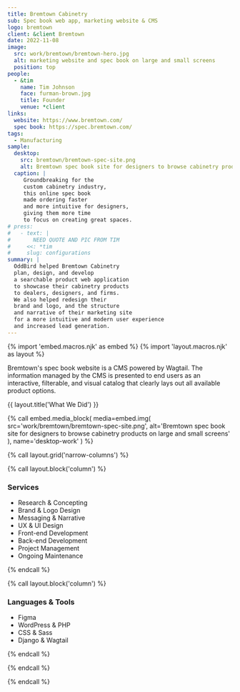 ```yaml
---
title: Bremtown Cabinetry
sub: Spec book web app, marketing website & CMS
logo: bremtown
client: &client Bremtown
date: 2022-11-08
image:
  src: work/bremtown/bremtown-hero.jpg
  alt: marketing website and spec book on large and small screens
  position: top
people:
  - &tim
    name: Tim Johnson
    face: furman-brown.jpg
    title: Founder
    venue: *client
links:
  website: https://www.bremtown.com/
  spec book: https://spec.bremtown.com/
tags:
  - Manufacturing
sample:
  desktop:
    src: bremtown/bremtown-spec-site.png
    alt: Bremtown spec book site for designers to browse cabinetry products on large and small screens
  caption: |
     Groundbreaking for the
     custom cabinetry industry,
     this online spec book
     made ordering faster
     and more intuitive for designers,
     giving them more time
     to focus on creating great spaces.
# press:
#   - text: |
#       NEED QUOTE AND PIC FROM TIM
#     <<: *tim
#     slug: configurations
summary: |
  OddBird helped Bremtown Cabinetry
  plan, design, and develop
  a searchable product web application
  to showcase their cabinetry products
  to dealers, designers, and firms.
  We also helped redesign their
  brand and logo, and the structure
  and narrative of their marketing site
  for a more intuitive and modern user experience
  and increased lead generation.
---
```


{% import 'embed.macros.njk' as embed %}
{% import 'layout.macros.njk' as layout %}

Bremtown's spec book website
is a CMS powered by Wagtail.
The information managed by the CMS
is presented to end users
as an interactive, filterable,
and visual catalog
that clearly lays out
all available product options.

{{ layout.title('What We Did') }}

{% call embed.media_block(
  media=embed.img(
    src='work/bremtown/bremtown-spec-site.png',
    alt='Bremtown spec book site for designers to browse cabinetry products on large and small screens'
  ),
  name='desktop-work'
) %}

{% call layout.grid('narrow-columns') %}

{% call layout.block('column') %}

### Services

- Research & Concepting
- Brand & Logo Design
- Messaging & Narrative
- UX & UI Design
- Front-end Development
- Back-end Development
- Project Management
- Ongoing Maintenance

{% endcall %}

{% call layout.block('column') %}

### Languages & Tools

- Figma
- WordPress & PHP
- CSS & Sass
- Django & Wagtail

{% endcall %}

{% endcall %}

{% endcall %}
